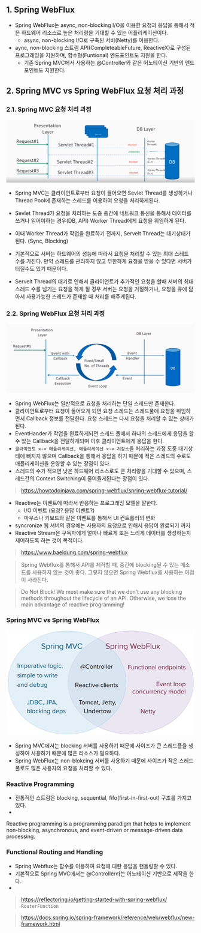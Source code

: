 ## 1. Spring WebFlux

- Spring WebFlux는 async, non-blocking I/O을 이용한 요청과 응답을 통해서 적은 하드웨어 리소스로 높은 처리량을 기대할 수 있는 어플리케이션이다.
  - async, non-blocking I/O로 구축된 서비(Netty)를 이용한다.
- aync, non-blocking 스트림 API(CompleteableFuture, ReactiveX)로 구성된 프로그래밍을 지원하며, 함수형(Funtional) 엔드포인트도 지원을 한다.
  - 기존 Spring MVC에서 사용하는 @Controller와 같은 어노테이션 기반의 엔드포인트도 지원한다.



## 2. Spring MVC vs Spring WebFlux 요청 처리 과정 

### 2.1. Spring MVC 요청 처리 과정

![](./img/blocking_request_processing.png)

- Spring MVC는 클라이언트로부터 요청이 들어오면 Sevlet Thread를 생성하거나 Thread Pool에 존재하는 스레드를 이용하여 요청을 처리하게된다.
- Sevlet Thread가 요청을 처리하는 도중 중간에 네트워크 통신을 통해서 데이터를 쓰거나 읽어야하는 경우(DB, API) Worker Thread에게 요청을 위임하게 된다.
- 이때 Worker Thread가 작업을 완료하기 전까지, Servelt Thread는 대기상태가 된다. (Sync, Blocking)
- 기본적으로 서버는 하드웨어의 성능에 따라서 요청을 처리할 수 있는 최대 스레드 수를 가진다. 만약 스레드를 관리하지 않고 무한하게 요청을 받을 수 있다면 서버가 터질수도 있기 때문이다.
  
-  Servelt Thread의 대기로 인해서 클라이언트가 추가적인 요청을 할때 서버의 최대 스레드 수를 넘기는 요청을 하게 될 경우 서버는 요청을 거절하거나, 요청을 큐에 담아서 사용가능한 스레드가 존재할 때 처리를 해주게된다.

### 2.2. Spring WebFlux 요청 처리 과정  

![](./img/non_blocking_request_processing.png)

- Spring WebFlux는 일반적으로 요청을 처리하는 단일 스레드만 존재한다.
- 클라이언트로부터 요청이 들어오게 되면 요청 스레드는 스레드풀에 요청을 위임하면서 Callback 정보를 전달한다. 요청 스레드는 다시 요청을 처리할 수 있는 상태가 된다. 
- EventHander가 작업을 완료하게되면 스레드 풀에서 하나의 스레드에게 응답을 할 수 있는 Callback을 전달하게되며 이후 클라이언트에게 응답을 한다.
- `클라이언트 <-> 애플리케이션, 애플리케이션 <-> 저장소`을 처리하는 과정 도중 대기상태에 빠지지 않으며 Callback을 통해서 응답을 하기 때문에 적은 스레드의 수로도 애플리케이션을 운영할 수 있는 장점이 있다.
- 스레드의 수가 적으면 낮은 하드웨어 리소스로도 큰 처리량을 기대할 수 있으며, 스레드간의 Context Switching이 줄어들게된다는 장점이 잇다.

> https://howtodoinjava.com/spring-webflux/spring-webflux-tutorial/





- Reactive는 이벤트에 따라서 반응하는 프로그래밍 모델을 말한다.
  - I/O 이벤트 (요청? 응답 이벤트?)
  - 마우스나 키보드와 같은 이벤트를 통해서 UI 컨트롤러의 변화
- syncronize 웹 서버의 경우에는 사용자의 요청으로 인해서 응답이 완료되기 까지 
- Reactive Stream은 구독자에게 얼마나 빠르게 또는 느리게 데이터를 생성하는지 제어하도록 하는 것이 목적이다.

> https://www.baeldung.com/spring-webflux


> Spring Webflux를 통해서 API를 제작할 때, 중간에 blocking될 수 있는 메소드를 사용하지 않는 것이 좋다. 그렇지 않으면 Spring Webflux를 사용하는 이점이 사라진다.

> Do Not Block!
We must make sure that we don’t use any blocking methods throughout the lifecycle of an API. Otherwise, we lose the main advantage of reactive programming!

### Spring MVC vs Spring WebFlux

![](./img/spring-mvc-vs-webflux.png)

- Spring MVC에서는 blocking 서버를 사용하기 때문에 사이즈가 큰 스레드풀을 생성하여 사용하기 때문에 많은 리소스가 필요하다.
- Spring WebFlux는 non-blokcing 서버를 사용하기 때문에 사이즈가 작은 스레드풀로도 많은 사용자의 요청을 처리할 수 있다.


### Reactive Programming

- 전통적인 스트림은 blocking, sequential, fifo(first-in-first-out) 구조를 가지고 있다.
- 

Reactive programming is a programming paradigm that helps to implement non-blocking, asynchronous, and event-driven or message-driven data processing.

### Functional Routing and Handling

- Spring Webflux는 함수를 이용하여 요청에 대한 응답을 핸들링할 수 있다.
- 기본적으로 Spring MVC에서는 @Controller라는 어노테이션 기반으로 제작을 한다.
- 

> https://reflectoring.io/getting-started-with-spring-webflux/
`RouterFunction`


> https://docs.spring.io/spring-framework/reference/web/webflux/new-framework.html
